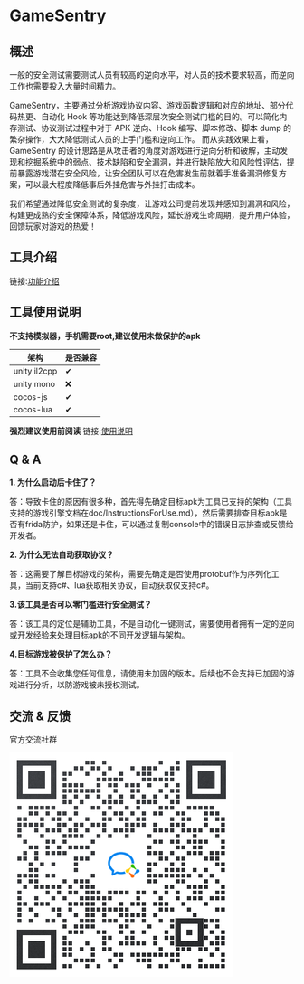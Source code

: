 # GameSentry

## 概述

一般的安全测试需要测试人员有较高的逆向水平，对人员的技术要求较高，而逆向工作也需要投入大量时间精力。

GameSentry，主要通过分析游戏协议内容、游戏函数逻辑和对应的地址、部分代码热更、自动化 Hook 等功能达到降低深层次安全测试门槛的目的。可以简化内存测试、协议测试过程中对于 APK 逆向、Hook 编写、脚本修改、脚本 dump 的繁杂操作，大大降低测试人员的上手门槛和逆向工作。
而从实践效果上看，GameSentry 的设计思路是从攻击者的角度对游戏进行逆向分析和破解，主动发现和挖掘系统中的弱点、技术缺陷和安全漏洞，并进行缺陷放大和风险性评估，提前暴露游戏潜在安全风险，让安全团队可以在危害发生前就着手准备漏洞修复方案，可以最大程度降低事后外挂危害与外挂打击成本。


我们希望通过降低安全测试的复杂度，让游戏公司提前发现并感知到漏洞和风险，构建更成熟的安全保障体系，降低游戏风险，延长游戏生命周期，提升用户体验，回馈玩家对游戏的热爱！

## 工具介绍

链接:[功能介绍](doc/Features.md)

## 工具使用说明

**不支持模拟器，手机需要root,建议使用未做保护的apk**

|架构 |是否兼容   |
| ------------ | ---- |
| unity il2cpp | ✔    |
| unity mono   | ❌    |
| cocos-js     | ✔    |
| cocos-lua    | ✔    |

**强烈建议使用前阅读**
链接:[使用说明](doc/InstructionsForUse.md)


## Q & A

**1. 为什么启动后卡住了？**

答：导致卡住的原因有很多种，首先得先确定目标apk为工具已支持的架构（工具支持的游戏引擎文档在doc/InstructionsForUse.md），然后需要排查目标apk是否有frida防护，如果还是卡住，可以通过复制console中的错误日志排查或反馈给开发者。

**2. 为什么无法自动获取协议？**

答：这需要了解目标游戏的架构，需要先确定是否使用protobuf作为序列化工具，当前支持c#、lua获取相关协议，自动获取仅支持c#。

**3.该工具是否可以零门槛进行安全测试？**

答：该工具的定位是辅助工具，不是自动化一键测试，需要使用者拥有一定的逆向或开发经验来处理目标apk的不同开发逻辑与架构。

**4.目标游戏被保护了怎么办？**

答：工具不会收集您任何信息，请使用未加固的版本。后续也不会支持已加固的游戏进行分析，以防游戏被未授权测试。


## 交流 & 反馈

官方交流社群

![加入群聊二维码](doc/img/加入群聊二维码.png)
